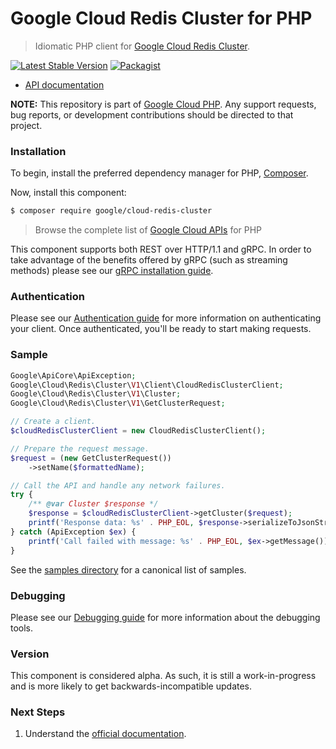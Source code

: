 # Google Cloud Redis Cluster for PHP

> Idiomatic PHP client for [Google Cloud Redis Cluster](https://cloud.google.com/memorystore/docs/cluster).

[![Latest Stable Version](https://poser.pugx.org/google/cloud-redis-cluster/v/stable)](https://packagist.org/packages/google/cloud-redis-cluster) [![Packagist](https://img.shields.io/packagist/dm/google/cloud-redis-cluster.svg)](https://packagist.org/packages/google/cloud-redis-cluster)

* [API documentation](https://cloud.google.com/php/docs/reference/cloud-redis-cluster/latest)

**NOTE:** This repository is part of [Google Cloud PHP](https://github.com/googleapis/google-cloud-php). Any
support requests, bug reports, or development contributions should be directed to
that project.

### Installation

To begin, install the preferred dependency manager for PHP, [Composer](https://getcomposer.org/).

Now, install this component:

```sh
$ composer require google/cloud-redis-cluster
```

> Browse the complete list of [Google Cloud APIs](https://cloud.google.com/php/docs/reference)
> for PHP

This component supports both REST over HTTP/1.1 and gRPC. In order to take advantage of the benefits
offered by gRPC (such as streaming methods) please see our
[gRPC installation guide](https://cloud.google.com/php/grpc).

### Authentication

Please see our [Authentication guide](https://github.com/googleapis/google-cloud-php/blob/main/AUTHENTICATION.md) for more information
on authenticating your client. Once authenticated, you'll be ready to start making requests.

### Sample

```php
Google\ApiCore\ApiException;
Google\Cloud\Redis\Cluster\V1\Client\CloudRedisClusterClient;
Google\Cloud\Redis\Cluster\V1\Cluster;
Google\Cloud\Redis\Cluster\V1\GetClusterRequest;

// Create a client.
$cloudRedisClusterClient = new CloudRedisClusterClient();

// Prepare the request message.
$request = (new GetClusterRequest())
    ->setName($formattedName);

// Call the API and handle any network failures.
try {
    /** @var Cluster $response */
    $response = $cloudRedisClusterClient->getCluster($request);
    printf('Response data: %s' . PHP_EOL, $response->serializeToJsonString());
} catch (ApiException $ex) {
    printf('Call failed with message: %s' . PHP_EOL, $ex->getMessage());
}
```

See the [samples directory](https://github.com/googleapis/google-cloud-php-redis-cluster/tree/main/samples) for a canonical list of samples.

### Debugging

Please see our [Debugging guide](https://github.com/googleapis/google-cloud-php/blob/main/DEBUG.md)
for more information about the debugging tools.

### Version

This component is considered alpha. As such, it is still a work-in-progress and is more likely to get backwards-incompatible updates.

### Next Steps

1. Understand the [official documentation](https://cloud.google.com/memorystore/docs/cluster/apis).
